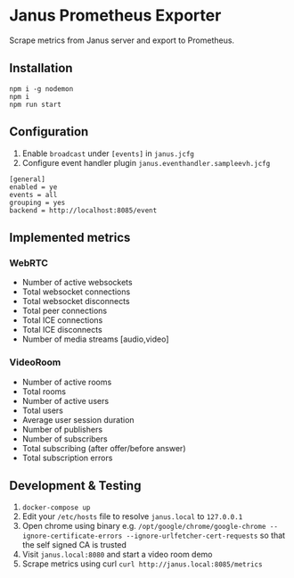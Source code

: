 # Janus Prometheus Exporter

Scrape metrics from Janus server and export to Prometheus.

## Installation

```
npm i -g nodemon
npm i
npm run start
```

## Configuration

1. Enable `broadcast` under `[events]` in `janus.jcfg`
2. Configure event handler plugin `janus.eventhandler.sampleevh.jcfg`

```
[general]
enabled = ye
events = all
grouping = yes
backend = http://localhost:8085/event
```

## Implemented metrics

### WebRTC

 * Number of active websockets
 * Total websocket connections
 * Total websocket disconnects
 * Total peer connections
 * Total ICE connections
 * Total ICE disconnects
 * Number of media streams [audio,video]

### VideoRoom
 * Number of active rooms
 * Total rooms
 * Number of active users
 * Total users
 * Average user session duration
 * Number of publishers
 * Number of subscribers
 * Total subscribing (after offer/before answer)
 * Total subscription errors

## Development & Testing

1. `docker-compose up`
2. Edit your `/etc/hosts` file to resolve `janus.local` to `127.0.0.1`
3. Open chrome using binary e.g. `/opt/google/chrome/google-chrome --ignore-certificate-errors --ignore-urlfetcher-cert-requests` so that the self signed CA
 is trusted
4. Visit `janus.local:8080` and start a video room demo
5. Scrape metrics using curl `curl http://janus.local:8085/metrics`
